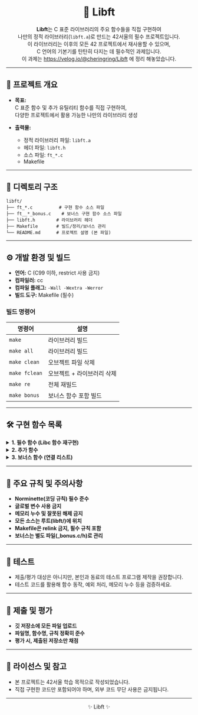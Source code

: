 
<div align="center">

# 🚀 Libft

**Libft**는 C 표준 라이브러리의 주요 함수들을 직접 구현하여  
나만의 정적 라이브러리(`libft.a`)로 만드는 42서울의 필수 프로젝트입니다.  
이 라이브러리는 이후의 모든 42 프로젝트에서 재사용할 수 있으며,  
C 언어의 기본기를 탄탄히 다지는 데 필수적인 과제입니다.
<br>
이 과제는 https://velog.io/@cheringring/Libft 에 정리 해놓았습니다.

</div>

---

## 📝 프로젝트 개요

- **목표:**  
  C 표준 함수 및 추가 유틸리티 함수를 직접 구현하여,  
  다양한 프로젝트에서 활용 가능한 나만의 라이브러리 생성

- **출력물:**  
  - 정적 라이브러리 파일: `libft.a`
  - 헤더 파일: `libft.h`
  - 소스 파일: `ft_*.c`
  - Makefile

---

## 📂 디렉토리 구조

```
libft/
├── ft_*.c          # 구현 함수 소스 파일 
├── ft__*_bonus.c    # 보너스 구현 함수 소스 파일
├── libft.h        # 라이브러리 헤더
├── Makefile       # 빌드/정리/보너스 관리
└── README.md      # 프로젝트 설명 (본 파일)
```

---

## ⚙️ 개발 환경 및 빌드

- **언어:** C (C99 이하, restrict 사용 금지)
- **컴파일러:** cc
- **컴파일 플래그:** `-Wall -Wextra -Werror`
- **빌드 도구:** Makefile (필수)

### 빌드 명령어

| 명령어         | 설명                           |
| -------------- | ------------------------------ |
| `make`         | 라이브러리 빌드                |
| `make all`     | 라이브러리 빌드                |
| `make clean`   | 오브젝트 파일 삭제             |
| `make fclean`  | 오브젝트 + 라이브러리 삭제     |
| `make re`      | 전체 재빌드                    |
| `make bonus`   | 보너스 함수 포함 빌드          |

---

## 🛠️ 구현 함수 목록

<details>
<summary><b>1. 필수 함수 (Libc 함수 재구현)</b></summary>

- **문자/숫자 판별:**  
  `ft_isalpha`, `ft_isdigit`, `ft_isalnum`, `ft_isascii`, `ft_isprint`
- **문자열/메모리:**  
  `ft_strlen`, `ft_memset`, `ft_bzero`, `ft_memcpy`, `ft_memmove`  
  `ft_strlcpy`, `ft_strlcat`, `ft_strchr`, `ft_strrchr`, `ft_strncmp`  
  `ft_memchr`, `ft_memcmp`, `ft_strnstr`, `ft_strdup`
- **변환:**  
  `ft_toupper`, `ft_tolower`, `ft_atoi`
- **메모리 동적 할당:**  
  `ft_calloc`, `ft_strdup`

</details>

<details>
<summary><b>2. 추가 함수</b></summary>

- **문자열 처리:**  
  `ft_substr`, `ft_strjoin`, `ft_strtrim`, `ft_split`
- **변환:**  
  `ft_itoa`
- **함수형 프로그래밍:**  
  `ft_strmapi`, `ft_striteri`
- **파일 디스크립터 출력:**  
  `ft_putchar_fd`, `ft_putstr_fd`, `ft_putendl_fd`, `ft_putnbr_fd`

</details>

<details>
<summary><b>3. 보너스 함수 (연결 리스트)</b></summary>

- **리스트 생성/관리:**  
  `ft_lstnew`, `ft_lstadd_front`, `ft_lstsize`, `ft_lstlast`,  
  `ft_lstadd_back`, `ft_lstdelone`, `ft_lstclear`,  
  `ft_lstiter`, `ft_lstmap`

- **리스트 노드 구조체:**

typedef struct s_list
{
void *content;
struct s_list *next;
} t_list;

</details>

---

## 📑 주요 규칙 및 주의사항

- **Norminette(코딩 규칙) 필수 준수**
- **글로벌 변수 사용 금지**
- **메모리 누수 및 잘못된 해제 금지**
- **모든 소스는 루트(libft/)에 위치**
- **Makefile은 relink 금지, 필수 규칙 포함**
- **보너스는 별도 파일(_bonus.c/h)로 관리**

---

## 🧪 테스트

- 제출/평가 대상은 아니지만, 본인과 동료의 테스트 프로그램 제작을 권장합니다.
- 테스트 코드를 활용해 함수 동작, 예외 처리, 메모리 누수 등을 검증하세요.

---

## 💾 제출 및 평가

- **깃 저장소에 모든 파일 업로드**
- **파일명, 함수명, 규칙 정확히 준수**
- **평가 시, 제출된 저장소만 채점**

---

## 📜 라이선스 및 참고

- 본 프로젝트는 42서울 학습 목적으로 작성되었습니다.
- 직접 구현한 코드만 포함되어야 하며, 외부 코드 무단 사용은 금지됩니다.

---

<div align="center">

✨ Libft ✨

</div>
